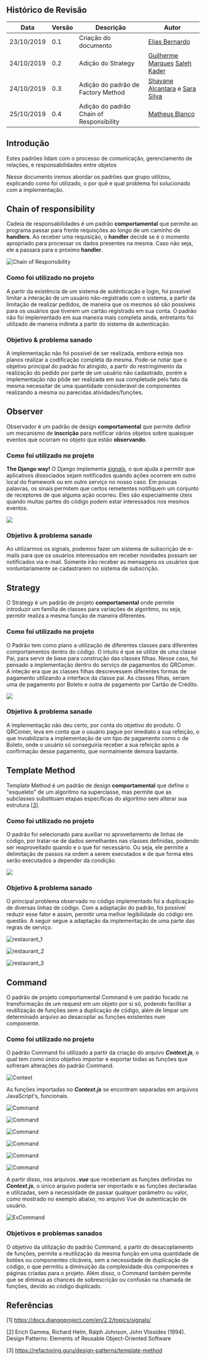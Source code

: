 ## Histórico de Revisão

| Data       | Versão | Descrição                                | Autor                                                                                                 |
| ---------- | ------ | ---------------------------------------- | ----------------------------------------------------------------------------------------------------- |
| 23/10/2019 | 0.1    | Criação do documento                     | [Elias Bernardo](https://github.com/ebmm01)                                                           |
| 24/10/2019 | 0.2    | Adição do Strategy                       | [Guilherme Marques](https://github.com/guilhesme23) [Saleh Kader](https://github.com/devsalula)       |
| 24/10/2019 | 0.3    | Adição do padrão de Factory Method       | [Shayane Alcantara](https://github.com/shayanealcantara) e [Sara Silva](https://github.com/sarasilva) |
| 25/10/2019 | 0.4    | Adição do padrão Chain of Responsibility | [Matheus Blanco](https://github.com/MatheusBlanco)                                                    |

## Introdução

Estes padrões lidam com o processo de comunicação, gerenciamento de relações, e responsabilidades entre objetos

Nesse documento iremos abordar os padrões que grupo utilizou, explicando como foi utilizado, o por quê e qual problema foi solucionado com a implementação.

## Chain of responsibility

Cadeia de responsabilidades é um padrão **comportamental** que permite ao programa passar para frente requisções ao longo de um caminho de **handlers**. Ao receber uma requisição, o **handler** decide se é o momento apropriado para processar os dados presentes na mesma. Caso não seja, ele a passará para o próximo **handler**.

![Chain of Responsibility](../images/patterns/cor.png)

### Como foi utilizado no projeto

A partir da existência de um sistema de autênticação e login, foi possível limitar a interação de um usuário não-registrado com o sistema, a partir da limitação de realizar pedidos, de maneira que os mesmos só são possíveis para os usuários que tiverem um cartão registrado em sua conta. O padrão não foi implementado em sua maneira mais completa ainda, entretanto foi utilizado de maneira indireta a partir do sistema de autenticação.

### Objetivo & problema sanado

A implementação não foi possível de ser realizada, embora esteja nos planos realizar a codificação completa da mesma. Pode-se notar que o objetivo principal do padrão foi atingido, a partir do restringimento da realização do pedido por parte de um usuário não cadastrado, porém a implementação não pôde ser realizada em sua completude pelo fato da mesma necessitar de uma quantidade considerável de componentes realizando a mesma ou parecidas atividades/funções.

## Observer

Observador é um padrão de design **comportamental** que permite definir um mecanismo de **inscrição** para notificar vários objetos sobre quaisquer eventos que ocorram no objeto que estão **observando**.

### Como foi utilizado no projeto

**The Django way!** O Django implementa [signals](https://docs.djangoproject.com/en/2.2/topics/signals/), o que ajuda a permitir que aplicativos dissociados sejam notificados quando ações ocorrem em outro local do framework ou em outro serviço no nosso caso. Em poucas palavras, os sinais permitem que certos remetentes notifiquem um conjunto de receptores de que alguma ação ocorreu. Eles são especialmente úteis quando muitas partes do código podem estar interessados nos mesmos eventos.

![](http://1.bp.blogspot.com/_qOKUA2GftVM/SjAH5nr8cJI/AAAAAAAAALE/kAGYscUQerc/w1200-h630-p-k-no-nu/django_signal_sender_receiver_association.png)

### Objetivo & problema sanado

Ao utilizarmos os signals, podemos fazer um sistema de subscrição de e-mails para que os usuários interessados em receber novidades possam ser notificados via e-mail. Somente irão receber as mensagens os usuários que vonluntariamente se cadastrarem no sistema de subscrição.

## Strategy

O Strategy é um padrão de projeto **comportamental** onde permite introduzir um família de classes para variações de algoritmo, ou seja, permitir realiza a mesma função de maneira diferentes.

### Como foi utilizado no projeto

O Padrão tem como plano a utilização de diferentes classes para diferentes comportamentos dentro do código. O intuito é que se utilize de uma classe Pai, para servir de base para construção das classes filhas. Nesse caso, foi pensado a implementação dentro do serviço de pagamentos do QRComer. A inteção era que as classes filhas descrevessem diferentes formas de pagamento utilizando a interface da classe pai. As classes filhas, seriam uma de pagamento por Boleto e outra de pagamento por Cartão de Crédito.

![](../../images/patterns/strategyPayment.png)

### Objetivo & problema sanado

A implementação não deu certo, por conta do objetivo do produto. O QRComer, leva em conta que o usuário pague por imediato a sua refeição, o que inviabilizaria a implementação de um tipo de pagamento como o de Boleto, onde o usuário só conseguiria receber a sua refeição após a confirmação desse pagamento, que normalmente demora bastante.

## Template Method

Template Method é um padrão de design **comportamental** que define o "esqueleto" de um algoritmo na superclasse, mas permite que as subclasses substituam etapas específicas do algoritmo sem alterar sua estrutura [[3]](https://refactoring.guru/design-patterns/template-method).

### Como foi utilizado no projeto

O padrão foi selecionado para auxiliar no aproveitamento de linhas de código, por tratar-se de dados semelhantes nas classes definidas, podendo ser reaproveitado quando e o que for necessário. Ou seja, ele permite a delimitação de passos na ordem a serem executados e de que forma eles serão executados a depender da condição.

![](https://raw.githubusercontent.com/fga-desenho-2019-2/Wiki/develop/docs/images/diagramas-uml/class_diagram_restaurant_v2.jpg)

### Objetivo & problema sanado

O principal problema observado no código implementado foi a duplicação de diversas linhas de código. Com a adaptação do padrão, foi possível reduzir esse fator e assim, permitir uma melhor legibilidade do código em questão. A seguir segue a adaptação da implementação de uma parte das regras de serviço.

![restaurant_1](../images/patterns/restaurante_1.png)

![restaurant_2](../images/patterns/restaurant_2.png)

![restaurant_3](../images/patterns/restaurant_3.png)

## Command

O padrão de projeto comportamental Command é um padrão focado na transformação de um request em um objeto por si só, podendo facilitar a reutilização de funções sem a duplicação de código, além de limpar um determinado arquivo ao desacoplar as funções existentes num componente.

### Como foi utilizado no projeto

O padrão Command foi utilizado a partir da criação do arquivo **_Context.js_**, o qual tem como único objetivo importar e exportar todas as funções que sofreram alterações do padrão Command.

![Context](../images/patterns/Context.png)

As funções importadas no _**Context.js**_ se encontram separadas em arquivos JavaScript's, funcionais.

![Command](../images/patterns/handleAmmountCommand.png)

![Command](../images/patterns/handleQtdCommand.png)

![Command](../images/patterns/loginCommand.png)

![Command](../images/patterns/loginUserComnand.png)

![Command](../images/patterns/RegisterUserCommand.png)

![Command](../images/patterns/routeToCommand.png)

A partir disso, nos arquivos **_.vue_** que receberiam as funções definidas no **_Context.js_**, o único arquivo poderia ser importado e as funções declaradas e utilizadas, sem a necessidade de passar qualquer parâmetro ou valor, como mostrado no exemplo abaixo, no arquivo Vue de autenticação de usuário.

![ExCommand](../images/patterns/commandVueEx.png)

### Objetivos e problemas sanados

O objetivo da utilização do padrão Command, a partir do desacoplamento de funções, permite a reutilização da mesma função em uma quantidade de botões ou componentes clicáveis, sem a necessidade de duplicação de código, o que permitiu a diminuição da complexidade dos componentes e páginas criadas para o projeto. Além disso, o Command também permite que se diminua as chances de sobrescrição ou confusão na chamada de funções, devido ao código duplicado.

## Referências

[1] https://docs.djangoproject.com/en/2.2/topics/signals/

[2] Erich Gamma, Richard Helm, Ralph Johnson, John Vlissides (1994). Design Patterns: Elements of Reusable Object-Oriented Software

[3] https://refactoring.guru/design-patterns/template-method
